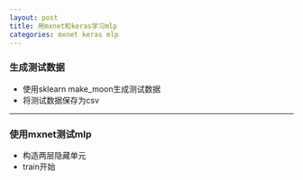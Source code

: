 ```yaml
---
layout: post
title: 用mxnet和keras学习mlp
categories: mxnet keras mlp
---
```

### 生成测试数据

* 使用sklearn make_moon生成测试数据
* 将测试数据保存为csv
---

### 使用mxnet测试mlp

* 构造两层隐藏单元
* train开始





